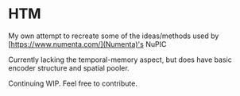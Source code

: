 # HTM
My own attempt to recreate some of the ideas/methods used by [https://www.numenta.com/](Numenta)'s NuPIC


Currently lacking the temporal-memory aspect, but does have basic encoder structure and spatial pooler.

Continuing WIP. Feel free to contribute.
